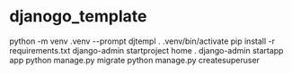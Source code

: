 # djanogo_template


python -m venv .venv --prompt djtempl
. .venv/bin/activate
pip install -r requirements.txt
django-admin startproject home .
django-admin startapp  app 
python manage.py migrate
python manage.py createsuperuser
